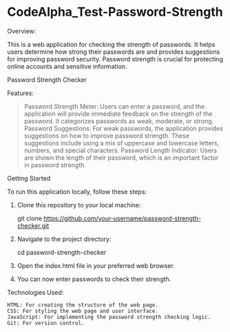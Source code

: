 # CodeAlpha_Test-Password-Strength

Overview:

This is a web application for checking the strength of passwords. It helps users determine how strong their passwords are and provides suggestions for improving password security. Password strength is crucial for protecting online accounts and sensitive information.

Password Strength Checker


Features:

> Password Strength Meter: Users can enter a password, and the application will provide immediate feedback on the strength of the password. It categorizes passwords as weak, moderate, or strong.
> Password Suggestions: For weak passwords, the application provides suggestions on how to improve password strength. These suggestions include using a mix of uppercase and lowercase letters, numbers, and special characters.
> Password Length Indicator: Users are shown the length of their password, which is an important factor in password strength.


Getting Started

To run this application locally, follow these steps:

1. Clone this repository to your local machine:

   git clone https://github.com/your-username/password-strength-checker.git

2. Navigate to the project directory:

    cd password-strength-checker

3. Open the index.html file in your preferred web browser.

4. You can now enter passwords to check their strength.



Technologies Used:

    HTML: For creating the structure of the web page.
    CSS: For styling the web page and user interface.
    JavaScript: For implementing the password strength checking logic.
    Git: For version control.
